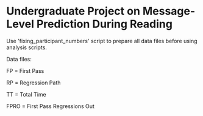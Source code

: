 # Undergraduate Project on Message-Level Prediction During Reading

Use 'fixing_participant_numbers' script to prepare all data files before using analysis scripts.

Data files:  

FP = First Pass  

RP = Regression Path  

TT = Total Time  

FPRO = First Pass Regressions Out
